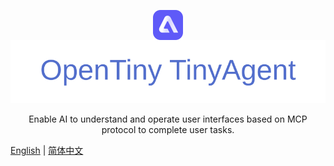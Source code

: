 <p align="center">
  <a href="" target="_blank" rel="noopener noreferrer">
    <img alt="OpenTiny TinyAgent Logo" src="./logo1.svg" height="48" style="max-width:100%;vertical-align: middle">
    <img alt='test' src='./logo.svg' />
  </a>
</p>
<p align="center">Enable AI to understand and operate user interfaces based on MCP protocol to complete user tasks.</p>

[English](README.md) | [简体中文](README.zh-CN.md)
